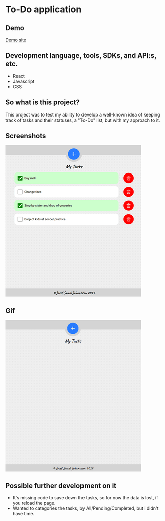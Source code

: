 # To-Do application

## Demo
[Demo site](https://josefswadijohansson.net/projects/todo-v1/)

## Development language, tools, SDKs, and API:s, etc.
- React
- Javascript
- CSS

## So what is this project?
This project was to test my ability to develop a well-known idea of keeping track of tasks and their statuses, a "To-Do" list, but with my approach to it.

## Screenshots
![alt text](https://github.com/josefswadijohansson/todo_app/blob/main/screenshots/screenshot-resize.png?raw=true)

## Gif
![alt text](https://github.com/josefswadijohansson/todo_app/blob/main/screenshots/demonstration-resize.gif?raw=true)

## Possible further development on it
- It's missing code to save down the tasks, so for now the data is lost, if you reload the page.
- Wanted to categories the tasks, by All/Pending/Completed, but i didn't have time.
